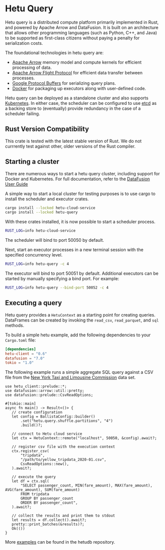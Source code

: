 <!---
Copyright 2021 HetuDB.

Licensed under the Apache License, Version 2.0 (the "License");
you may not use this file except in compliance with the License.
You may obtain a copy of the License at

    http://www.apache.org/licenses/LICENSE-2.0

Unless required by applicable law or agreed to in writing, software
distributed under the License is distributed on an "AS IS" BASIS,
WITHOUT WARRANTIES OR CONDITIONS OF ANY KIND, either express or implied.
See the License for the specific language governing permissions and
limitations under the License
-->

# Hetu Query 

Hetu query is a distributed compute platform primarily implemented in Rust, and powered by Apache Arrow and
DataFusion. It is built on an architecture that allows other programming languages (such as Python, C++, and
Java) to be supported as first-class citizens without paying a penalty for serialization costs.

The foundational technologies in hetu query are:

- [Apache Arrow](https://arrow.apache.org/) memory model and compute kernels for efficient processing of data.
- [Apache Arrow Flight Protocol](https://arrow.apache.org/blog/2019/10/13/introducing-arrow-flight/) for efficient
  data transfer between processes.
- [Google Protocol Buffers](https://developers.google.com/protocol-buffers) for serializing query plans.
- [Docker](https://www.docker.com/) for packaging up executors along with user-defined code.

Hetu query can be deployed as a standalone cluster and also supports [Kubernetes](https://kubernetes.io/). In either
case, the scheduler can be configured to use [etcd](https://etcd.io/) as a backing store to (eventually) provide
redundancy in the case of a scheduler failing.

## Rust Version Compatibility

This crate is tested with the latest stable version of Rust. We do not currrently test against other, older versions of the Rust compiler.

## Starting a cluster

There are numerous ways to start a hetu query cluster, including support for Docker and
Kubernetes. For full documentation, refer to the
[DataFusion User Guide](https://arrow.apache.org/datafusion/user-guide/introduction.html)

A simple way to start a local cluster for testing purposes is to use cargo to install
the scheduler and executor crates.

```bash
cargo install --locked hetu-cloud-service
cargo install --locked hetu-query
```

With these crates installed, it is now possible to start a scheduler process.

```bash
RUST_LOG=info hetu-cloud-service
```

The scheduler will bind to port 50050 by default.

Next, start an executor processes in a new terminal session with the specified concurrency
level.

```bash
RUST_LOG=info hetu-query -c 4
```

The executor will bind to port 50051 by default. Additional executors can be started by
manually specifying a bind port. For example:

```bash
RUST_LOG=info hetu-query --bind-port 50052 -c 4
```

## Executing a query

Hetu query provides a `HetuContext` as a starting point for creating queries. DataFrames can be created
by invoking the `read_csv`, `read_parquet`, and `sql` methods.

To build a simple hetu example, add the following dependencies to your `Cargo.toml` file:

```toml
[dependencies]
hetu-client = "0.6"
datafusion = "7.0"
tokio = "1.0"
```

The following example runs a simple aggregate SQL query against a CSV file from the
[New York Taxi and Limousine Commission](https://www1.nyc.gov/site/tlc/about/tlc-trip-record-data.page)
data set.

```rust,no_run
use hetu_client::prelude::*;
use datafusion::arrow::util::pretty;
use datafusion::prelude::CsvReadOptions;

#[tokio::main]
async fn main() -> Result<()> {
   // create configuration
   let config = BallistaConfig::builder()
       .set("hetu.query.shuffle.partitions", "4")
       .build()?;

   // connect to Hetu cloud service 
   let ctx = HetuContext::remote("localhost", 50050, &config).await?;

   // register csv file with the execution context
   ctx.register_csv(
       "tripdata",
       "/path/to/yellow_tripdata_2020-01.csv",
       CsvReadOptions::new(),
   ).await?;

   // execute the query
   let df = ctx.sql(
       "SELECT passenger_count, MIN(fare_amount), MAX(fare_amount), AVG(fare_amount), SUM(fare_amount)
       FROM tripdata
       GROUP BY passenger_count
       ORDER BY passenger_count",
   ).await?;

   // collect the results and print them to stdout
   let results = df.collect().await?;
   pretty::print_batches(&results)?;
   Ok(())
}
```

More [examples](https://github.com/hetudb/hetu/tree/master/hetu-examples) can be found in the hetudb repository.
